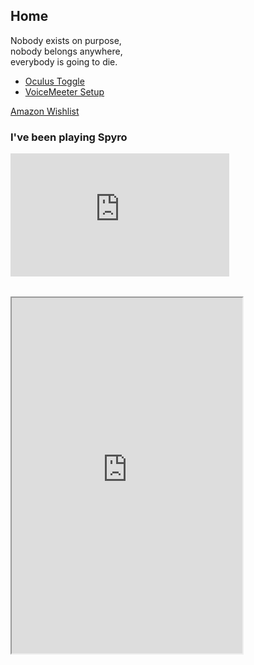 <section>
	<script src="/assets/js/hash-redirect.js"></script>
	<h2>Home</h2>
	<p>Nobody exists on purpose,<br>nobody belongs anywhere,<br>everybody is going to die.</p>
	<div id="projects" class="holder center">
		<nav>
			<ul class="navbar">
				<li class="navbar"><a href="/ovrtoggle">Oculus Toggle</a></li>
				<li class="navbar"><a href="/wu/voicemeeter">VoiceMeeter Setup</a></li>
			</ul>
		</nav>
	</div>
	<div id="amazin-wishlist" class="holder center">
		<p><a href="https://www.amazon.com/hz/wishlist/ls/3BFK7H90M9CFT" id="wishlist">Amazon Wishlist</a></p>
	</div>
	<div id="spyro-playlist" class="holder center">
		<p><h3>I've been playing Spyro</h3></p>
		<iframe src="https://www.youtube-nocookie.com/embed/videoseries?list=PLJAqjOYAEgb79hDfBwSnZOrFH-RXu49t9" style="max-width:100%; height:197px; width:350px; border:0px;" allow="accelerometer; autoplay; encrypted-media; gyroscope; picture-in-picture" allowfullscreen></iframe>
	</div>
	<div id="story-time" class="holder center"></div>
	<!--<div id="lunar-location" class="holder center"></div>-->
	<div id="messageembed" class="holder center"></div>
	<iframe id="musicembed" allow="encrypted-media" style="max-width:100%;height:0px;width:0px;border: 0px" allowfullscreen="true"></iframe>
	<!--<iframe id="tootembed" src="" class="mastodon-embed" style="max-width: 0; border: 0" width="400" allowfullscreen="allowfullscreen"></iframe>-->
	<hr style="height:4px; visibility:hidden;">
	<iframe allowfullscreen sandbox="allow-top-navigation allow-scripts" width="369" height="569" src="https://www.mastofeed.com/apiv2/feed?userurl=https%3A%2F%2Fmas.to%2Fusers%2Flunar&theme=dark&size=77&header=false&replies=false&boosts=false"></iframe>
	<script src="https://www.gstatic.com/firebasejs/5.1.0/firebase-app.js"></script>
	<script src="https://www.gstatic.com/firebasejs/5.1.0/firebase-database.js"></script>
	<script src="/assets/js/home.js"></script>
	<!--<script src="https://mas.to/embed.js" async="async"></script>-->
</section>
